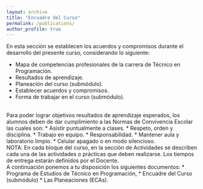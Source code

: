 ```yaml
---
layout: archive
title: "Encuadre del Curso"
permalink: /publications/
author_profile: true
---
```

<!--
{% if author.googlescholar %}
  You can also find my articles on <u><a href="{{author.googlescholar}}">my Google Scholar profile</a>.</u>
{% endif %}

{% include base_path %}

{% for post in site.publications reversed %}
  {% include archive-single.html %}
{% endfor %}

-->

En esta sección se establecen los acuerdos y compromisos durante el desarrollo del presente curso, considerando lo siguiente:
  * Mapa de competencias profesionales de la carrera de Técnico en Programación.
  * Resultados de aprendizaje.
  * Planeación del curso (submódulo).
  * Establecer acuerdos y compromisos.
  * Forma de trabajar en el  curso (submódulo).
<br>
Para poder lograr objetivos resultados de aprendizaje esperados, los alumnos deben de dar cumplimiento a las Normas de Convivencia Escolar las cuales son:
  * Asistir puntualmente a clases.
  * Respeto, orden y disciplina.
  * Trabajo en equipo.
  * Responsabilidad.
  * Mantener aula y laboratorio limpio.
  * Celular apagado o en modo silencioso.
<br>
NOTA: En cada bloque del curso, en la sección de Actividades se describen cada una de las actividades o prácticas que deben realizarse. Los tiempos de entrega estarán definidos por el Docente.
<br>
A continuación ponemos a tu disposición los siguientes documentos: 
  * Programa de Estudios de Técnico en Programación, 
  * Encuadre del Curso (submódulo)
  * Las Planeaciones (ECAs).